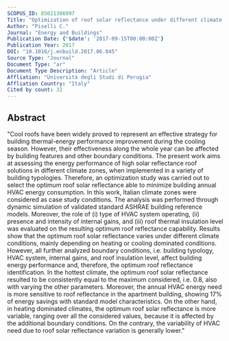 ```yaml
---
SCOPUS_ID: 85021306997
Title: "Optimization of roof solar reflectance under different climate conditions, occupancy, building configuration and energy systems"
Author: "Piselli C."
Journal: "Energy and Buildings"
Publication Date: {'$date': '2017-09-15T00:00:00Z'}
Publication Year: 2017
DOI: "10.1016/j.enbuild.2017.06.045"
Source Type: "Journal"
Document Type: "ar"
Document Type Description: "Article"
Affliation: "Università degli Studi di Perugia"
Affliation Country: "Italy"
Cited by count: 32
---
```


## Abstract
"Cool roofs have been widely proved to represent an effective strategy for building thermal-energy performance improvement during the cooling season. However, their effectiveness along the whole year can be affected by building features and other boundary conditions. The present work aims at assessing the energy performance of high solar reflectance roof solutions in different climate zones, when implemented in a variety of building typologies. Therefore, an optimization study was carried out to select the optimum roof solar reflectance able to minimize building annual HVAC energy consumption. In this work, Italian climate zones were considered as case study conditions. The analysis was performed through dynamic simulation of validated standard ASHRAE building reference models. Moreover, the role of (i) type of HVAC system operating, (ii) presence and intensity of internal gains, and (iii) roof thermal insulation level was evaluated on the resulting optimum roof reflectance capability. Results show that the optimum roof solar reflectance varies under different climate conditions, mainly depending on heating or cooling dominated conditions. However, all further analyzed boundary conditions, i.e. building typology, HVAC system, internal gains, and roof insulation level, affect building energy performance and, therefore, the optimum roof reflectance identification. In the hottest climate, the optimum roof solar reflectance resulted to be consistently equal to the maximum considered, i.e. 0.8, also with varying the other parameters. Moreover, the annual HVAC energy need is more sensitive to roof reflectance in the apartment building, showing 17% of energy savings with standard model characteristics. On the other hand, in heating dominated climates, the optimum roof solar reflectance is more variable, ranging over all the considered values, because it is affected by the additional boundary conditions. On the contrary, the variability of HVAC need due to roof solar reflectance variation is generally lower."
